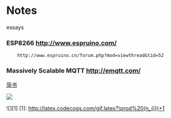 # Notes
essays
### ESP8266  http://www.espruino.com/
		http://www.espruino.cn/forum.php?mod=viewthread&tid=52

		
###  Massively Scalable MQTT		http://emqtt.com/


[简书](http://www.jianshu.com)


![](http://upload-images.jianshu.io/upload_images/259-0ad0d0bfc1c608b6.jpg?imageMogr2/auto-orient/strip%7CimageView2/2/w/1240)

![][1]
[1]: http://latex.codecogs.com/gif.latex?\prod%20(n_{i})+1